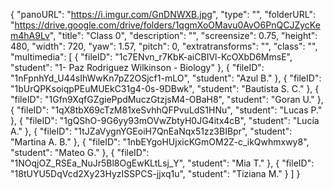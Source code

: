 {
      "panoURL": "https://i.imgur.com/GnDNWXB.jpg",
      "type": "",
      "folderURL": "https://drive.google.com/drive/folders/1qgmXoOMavu0AvO6PnQCJZycKem4hA9Lv",
      "title": "Class 0",
      "description": "",
      "screensize": 0.75,
      "height": 480,
      "width": 720,
      "yaw": 1.57,
      "pitch": 0,
      "extratransforms": "",
      "class": "",
      "multimedia": [
         {
            "fileID": "1c7ENvn_r7KbK-aiCBIVl-KcOXbD6MmsE",
            "student": "1- Paz Rodriguez Wilkinson - Biology"
         },
         {
            "fileID": "1nFpnhYd_U44sIhWwKn7pZ2OSjcf1-mLO",
            "student": "Azul B."
         },
         {
            "fileID": "1bUrQPKsoiqpPEuMUEkC31g4-0s-9DBwk",
            "student": "Bautista S. C."
         },
         {
            "fileID": "1Gfn9XqfGZgiePpdMuczGtzjsM4-OBaH8",
            "student": "Goran U."
         },
         {
            "fileID": "1qX8tbX69cTzM81xeSvhhQFPvuLdS1HNu",
            "student": "Lucas P."
         },
         {
            "fileID": "1gQShO-9G6yy93mOVwZbtyH0JG4itx4cB",
            "student": "Lucía A."
         },
         {
            "fileID": "1tJZaVygnYGEoiH7QnEaNqx51zz3BIBpr",
            "student": "Martina A. B."
         },
         {
            "fileID": "1nbEYgoHUjxicKGmOM2Z-c_ikQwhmxwy8",
            "student": "Mateo G."
         },
         {
            "fileID": "1NOqjOZ_RSEa_NuJr5Bl8OgEwKLtLsj_Y",
            "student": "Mia T."
         },
         {
            "fileID": "18tUYU5DqVcd2Xy23HyzISSPCS-jjxq1u",
            "student": "Tiziana M."
         }
      ]
   }